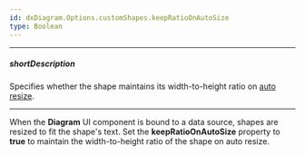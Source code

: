 ```yaml
---
id: dxDiagram.Options.customShapes.keepRatioOnAutoSize
type: Boolean
---
```

---
##### shortDescription
Specifies whether the shape maintains its width-to-height ratio on [auto resize](/Documentation/ApiReference/UI_Components/dxDiagram/Configuration/nodes/#autoSizeEnabled).

---
When the **Diagram** UI component is bound to a data source, shapes are resized to fit the shape's text. Set the **keepRatioOnAutoSize** property to **true** to maintain the width-to-height ratio of the shape on auto resize.